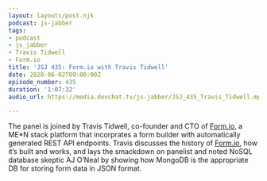 ```yaml
---
layout: layouts/post.njk
podcast: js-jabber
tags:
- podcast
- js_jabber
- Travis Tidwell
- Form.io
title: 'JSJ 435: Form.io with Travis Tidwell'
date: 2020-06-02T09:00:00Z
episode_number: 435
duration: '1:07:32'
audio_url: https://media.devchat.tv/js-jabber/JSJ_435_Travis_Tidwell.mp3

---
```

The panel is joined by Travis Tidwell, co-founder and CTO of [Form.io](http://form.io/), a ME*N stack platform that incorprates a form builder with automatically generated REST API endpoints. Travis discusses the history of [Form.io](http://form.io/), how it’s built and works, and lays the smackdown on panelist and noted NoSQL database skeptic AJ O’Neal by showing how MongoDB is the appropriate DB for storing form data in JSON format.